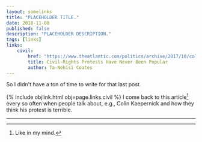 ```yaml
---
layout: somelinks
title: "PLACEHOLDER TITLE."
date: 2018-11-08
published: false
description: "PLACEHOLDER DESCRIPTION."
tags: [links]
links:
    civil:
        href: "https://www.theatlantic.com/politics/archive/2017/10/colin-kaepernick/541845/"
        title: Civil-Rights Protests Have Never Been Popular
        author: Ta-Nehisi Coates
---
```


So I didn't have a ton of time to write for that last post.

{% include objlink.html obj=page.links.civil %}
I come back to this article[^1] every so often when people talk about, e.g., Colin Kaepernick and how they think his protest is terrible.

<hr class="footsep" />

[^1]: Like in my mind.